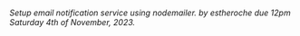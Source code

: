 ###### Setup email notification service using nodemailer. by estheroche due 12pm Saturday 4th of November, 2023.
